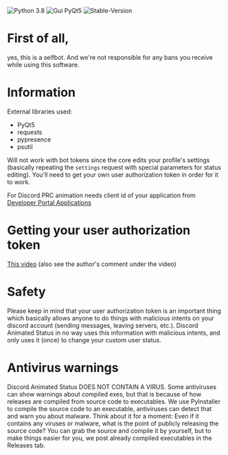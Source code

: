 ![Python 3.8](https://img.shields.io/badge/python-3.8-brightgreen) ![Gui PyQt5](https://img.shields.io/badge/gui-pyqt5-blue) ![Stable-Version](https://img.shields.io/badge/stable--version-2.1.1-green)

# First of all,
yes, this is a selfbot. And we're not responsible for any bans you receive while using this software.

# Information
External libraries used:
* PyQt5
* requests
* pypresence
* psutil

Will not work with bot tokens since the core edits your profile's settings (basically repeating the `settings` request with special parameters for status editing).
You'll need to get your own user authorization token in order for it to work.

For Discord PRC animation needs client id of your application from [Developer Portal Applications](https://discord.com/developers/applications/)

# Getting your user authorization token
[This video](https://youtu.be/tI1lzqzLQCs) (also see the author's comment under the video)

# Safety
Please keep in mind that your user authorization token is an important thing which basically allows anyone to do things with malicious intents on your discord account (sending messages, leaving servers, etc.). Discord Animated Status in no way uses this information with malicious intents, and only uses it (once) to change your custom user status.

# Antivirus warnings
Discord Animated Status DOES NOT CONTAIN A VIRUS. Some antiviruses can show warnings about compiled exes, but that is because of how releases are compiled from source code to executables. We use PyInstaller to compile the source code to an executable, antiviruses can detect that and warn you about malware. Think about it for a moment: Even if it contains any viruses or malware, what is the point of publicly releasing the source code? You can grab the source and compile it by yourself, but to make things easier for you, we post already compiled executables in the Releases tab.
